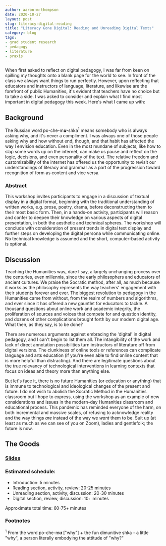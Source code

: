 ```yaml
---
author: aaron-m-thompson
date: 2020-10-27
layout: post
slug: literacy-digital-reading
title: "Literacy Gone Digital: Reading and Unreading Digital Texts"
category: blog
tags:
- grad student research
- pedagogy
- literature
- praxis
---
```


When first asked to reflect on digital pedagogy, I was far from keen on spilling my thoughts onto a blank page for the world to see. In front of the class we always want things to run perfectly. However, upon reflecting that educators and instructors of language, literature, and likewise are the forefront of public Humanities, it's evident that teachers have no choice but to take a side. I was asked to consider and explain what I find most important in digital pedagogy this week. Here's what I came up with:

## Background

The Russian word po-che-m***u***-shka<sup>1</sup> means somebody who is always asking why, and it's never a compliment. I was always one of those people asking why and how without end, though, and that habit has affected the way I envision education. Even in the most mundane of subjects, like how to slap some words up on the internet, can make us pause and reflect on the logic, decisions, and even personality of the text. The relative freedom and customizability of the internet has offered us the opportunity to revisit our understandings of literacy and grammar as a part of the progression toward recognition of form as content and vice versa. 

### Abstract
This workshop invites participants to engage in a discussion of textual display in a digital format, beginning with the traditional understanding of written works, e.g. prose, poetry, drama, before deconstructing them to their most basic form. Then, in a hands-on activity, participants will reason and confer to deepen their knowledge on various aspects of digital presentation, in both the aesthetic and technical spheres. The workshop will conclude with consideration of present trends in digital text display and further steps on developing the digital persona while communicating online. No technical knowledge is assumed and the short, computer-based activity is optional. 


## Discussion 

Teaching the Humanities was, dare I say, a largely unchanging process over the centuries, even millennia, since the early philosophers and educators of ancient cultures. We praise the Socratic method, after all, as much because it works as the philosophy represents the way teachers' engagement with their students forever and ever. The biggest revolution to pedagogy in the Humanities came from without, from the realm of numbers and algorithms, and ever since it has offered a new gauntlet for educators to tackle. A thousand questions about online work and academic integrity, the proliferation of sources and voices that compete for and question identity, and dozens of other complications brought forth by our modern digital age. What then, as they say, is to be done? 

There are numerous arguments against embracing the 'digital' in digital pedagogy, and I can't begin to list them all. The intangibility of the work and lack of direct annotation possibilities turn instructors of literature off from digital versions. The clunkiness of online tools or references can complicate language and arts education (if you're even able to find online content that is more helpful than distracting). And there are legitimate questions about the true relevancy of technological interventions in learning contexts that focus on ideas and theory more than anything else. 

But let's face it, there is no future Humanities (or education or anything) that is immune to technological and ideological changes of the present and future. I do not wish to abolish the Socratic Method in the Humanities classroom but I hope to express, using the workshop as an example of new considerations and issues in the modern-day Humanities classroom and educational process. This pandemic has reminded everyone of the harm, on both incremental and massive scales, of refusing to acknowledge reality and the way things *are* instead of the way we *want* them to be. Suit up (at least as much as we can see of you on Zoom), ladies and gentlefolk; the future is now. 
    
## The Goods 

### [Slides](https://docs.google.com/presentation/d/1RKLbQ35iSaTKYf5_3Y18DnGgwDtTEgJPQ6Usx3KZg_M/edit?usp=sharing)

### Estimated schedule: 
- Introduction: 5 minutes 
- Reading section, activity, review: 20-25 minutes 
- Unreading section, activity, discussion: 20-30 minutes 
- Digital section, review, discussion: 10+ minutes 

Approximate total time: 60-75+ minutes 

### Footnotes 
<sup>1</sup> From the word po-che-m***u*** ["why"] + the fun dimunitive shka - a little "why", a person literally embodying the attitude of "why?"
